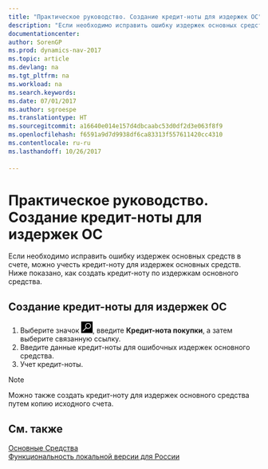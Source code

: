 ```yaml
---
title: "Практическое руководство. Создание кредит-ноты для издержек ОС"
description: "Если необходимо исправить ошибку издержек основных средств в счете, можно учесть кредит-ноту для издержек основных средств."
documentationcenter: 
author: SorenGP
ms.prod: dynamics-nav-2017
ms.topic: article
ms.devlang: na
ms.tgt_pltfrm: na
ms.workload: na
ms.search.keywords: 
ms.date: 07/01/2017
ms.author: sgroespe
ms.translationtype: HT
ms.sourcegitcommit: a16640e014e157d4dbcaabc53d0df2d3e063f8f9
ms.openlocfilehash: f6591a9d7d9938df6ca83313f557611420cc4310
ms.contentlocale: ru-ru
ms.lasthandoff: 10/26/2017

---
```

# <a name="how-to-create-a-credit-memo-for-a-fixed-asset-charge"></a>Практическое руководство. Создание кредит-ноты для издержек ОС
Если необходимо исправить ошибку издержек основных средств в счете, можно учесть кредит-ноту для издержек основных средств. Ниже показано, как создать кредит-ноту по издержкам основного средства.  

## <a name="to-create-a-credit-memo-for-a-fixed-asset-charge"></a>Создание кредит-ноты для издержек ОС  

1.  Выберите значок ![Поиск страницы или отчета](../../media/ui-search/search_small.png "Значок поиска страницы или отчета"), введите **Кредит-нота покупки**, а затем выберите связанную ссылку.  
2.  Введите данные кредит-ноты для ошибочных издержек основного средства.  
3.  Учет кредит-ноты.  

> [!NOTE]  
>  Можно также создать кредит-ноту для издержек основного средства путем копию исходного счета.  

## <a name="see-also"></a>См. также  
[Основные Средства](../../fa-manage.md)    
[Функциональность локальной версии для России](russia-local-functionality.md)

